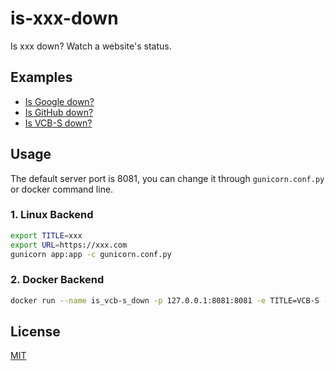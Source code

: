 # is-xxx-down

Is xxx down? Watch a website's status.

## Examples

- [Is Google down?](https://google.isdown.akise.app/)
- [Is GitHub down?](https://github.isdown.akise.app/)
- [Is VCB-S down?](https://vcb-s.isdown.akise.app/)

## Usage

The default server port is 8081, you can change it through `gunicorn.conf.py` or docker command line.

### 1. Linux Backend

```bash
export TITLE=xxx
export URL=https://xxx.com
gunicorn app:app -c gunicorn.conf.py
```

### 2. Docker Backend

```bash
docker run --name is_vcb-s_down -p 127.0.0.1:8081:8081 -e TITLE=VCB-S -e URL=https://vcb-s.com -d akise/is-xxx-down
```

## License

[MIT](LICENSE)
